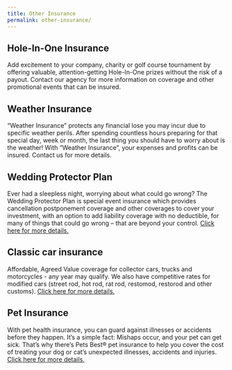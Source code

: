 ```yaml
---
title: Other Insurance
permalink: other-insurance/
---
```

## Hole-In-One Insurance

Add excitement to your company, charity or golf course tournament by offering valuable, attention-getting Hole-In-One prizes without the risk of a payout. Contact our agency for more information on coverage and other promotional events that can be insured.

## Weather Insurance

“Weather Insurance” protects any financial lose you may incur due to specific weather perils. After spending countless hours preparing for that special day, week or month, the last thing you should have to worry about is the weather! With “Weather Insurance”, your expenses and profits can be insured. Contact us for more details.

## Wedding Protector Plan

Ever had a sleepless night, worrying about what could go wrong? The Wedding Protector Plan is special event insurance which provides cancellation postponement coverage and other coverages to cover your investment, with an option to add liability coverage with no deductible, for many of things that could go wrong – that are beyond your control. [Click here for more details.](https://secure.protectmywedding.com/pls/wpp/app_wpp.wpp.Go?p_brokerid=632)

## Classic car insurance

Affordable, Agreed Value coverage for collector cars, trucks and motorcycles - any year may qualify. We also have competitive rates for modified cars (street rod, hot rod, rat rod, restomod, restorod and other customs). [Click here for more details.](https://quote.americancollectors.com/AcctMgmt/?producer=1204374)

## Pet Insurance

With pet health insurance, you can guard against illnesses or accidents before they happen. It’s a simple fact: Mishaps occur, and your pet can get sick. That’s why there’s Pets Best® pet insurance to help you cover the cost of treating your dog or cat’s unexpected illnesses, accidents and injuries. [Click here for more details.](https://www.progressive.com/pet-insurance/pet/)